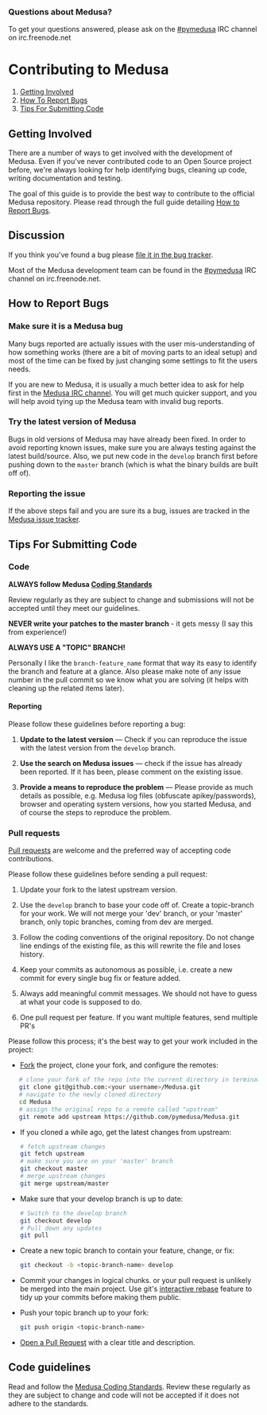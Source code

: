 ### Questions about Medusa?

To get your questions answered, please ask on the [#pymedusa](http://webchat.freenode.net/?channels=pymedusa) IRC channel on irc.freenode.net

# Contributing to Medusa

1. [Getting Involved](#getting-involved)
2. [How To Report Bugs](#how-to-report-bugs)
3. [Tips For Submitting Code](#tips-for-submitting-code)


## Getting Involved

There are a number of ways to get involved with the development of Medusa. Even if you've never contributed code to an Open Source project before, we're always looking for help identifying bugs, cleaning up code, writing documentation and testing.

The goal of this guide is to provide the best way to contribute to the official Medusa repository. Please read through the full guide detailing [How to Report Bugs](#how-to-report-bugs).

## Discussion

If you think you've found a bug please [file it in the bug tracker](#how-to-report-bugs).

Most of the Medusa development team can be found in the [#pymedusa](http://webchat.freenode.net/?channels=pymedusa) IRC channel on irc.freenode.net.


## How to Report Bugs

### Make sure it is a Medusa bug

Many bugs reported are actually issues with the user mis-understanding of how something works (there are a bit of moving parts to an ideal setup) and most of the time can be fixed by just changing some settings to fit the users needs.

If you are new to Medusa, it is usually a much better idea to ask for help first in the [Medusa IRC channel](http://webchat.freenode.net/?channels=pymedusa). You will get much quicker support, and you will help avoid tying up the Medusa team with invalid bug reports.

### Try the latest version of Medusa

Bugs in old versions of Medusa may have already been fixed. In order to avoid reporting known issues, make sure you are always testing against the latest build/source. Also, we put new code in the `develop` branch first before pushing down to the `master` branch (which is what the binary builds are built off of).

### Reporting the issue

If the above steps fail and you are sure its a bug, issues are tracked in the [Medusa issue tracker](https://github.com/pymedusa/Medusa).

## Tips For Submitting Code


### Code

**ALWAYS follow Medusa [Coding Standards](https://github.com/pymedusa/Medusa/wiki/Medusa-Coding-Standards)**

Review regularly as they are subject to change and submissions will not be accepted until they meet our guidelines.

**NEVER write your patches to the master branch** - it gets messy (I say this from experience!)

**ALWAYS USE A "TOPIC" BRANCH!**

Personally I like the `branch-feature_name` format that way its easy to identify the branch and feature at a glance. Also please make note of any issue number in the pull commit so we know what you are solving (it helps with cleaning up the related items later).

#### Reporting
Please follow these guidelines before reporting a bug:

1. **Update to the latest version** &mdash; Check if you can reproduce the issue with the latest version from the `develop` branch.

2. **Use the search on Medusa issues** &mdash; check if the issue has already been reported. If it has been, please comment on the existing issue.

3. **Provide a means to reproduce the problem** &mdash; Please provide as much details as possible, e.g. Medusa log files (obfuscate apikey/passwords), browser and operating system versions, how you started Medusa, and of course the steps to reproduce the problem.


### Pull requests

[Pull requests](https://help.github.com/articles/using-pull-requests) are welcome and the preferred way of accepting code contributions.

Please follow these guidelines before sending a pull request:

1. Update your fork to the latest upstream version.

2. Use the `develop` branch to base your code off of. Create a topic-branch for your work. We will not merge your 'dev' branch, or your 'master' branch, only topic branches, coming from dev are merged.

3. Follow the coding conventions of the original repository. Do not change line endings of the existing file, as this will rewrite the file and loses history.

4. Keep your commits as autonomous as possible, i.e. create a new commit for every single bug fix or feature added.

5. Always add meaningful commit messages. We should not have to guess at what your code is supposed to do.

6. One pull request per feature. If you want multiple features, send multiple PR's

Please follow this process; it's the best way to get your work included in the project:

- [Fork](http://help.github.com/fork-a-repo/) the project, clone your fork,
   and configure the remotes:

```bash
   # clone your fork of the repo into the current directory in terminal
   git clone git@github.com:<your username>/Medusa.git
   # navigate to the newly cloned directory
   cd Medusa
   # assign the original repo to a remote called "upstream"
   git remote add upstream https://github.com/pymedusa/Medusa.git
   ```

- If you cloned a while ago, get the latest changes from upstream:

   ```bash
   # fetch upstream changes
   git fetch upstream
   # make sure you are on your 'master' branch
   git checkout master
   # merge upstream changes
   git merge upstream/master
   ```

- Make sure that your develop branch is up to date:

   ```bash
   # Switch to the develop branch
   git checkout develop
   # Pull down any updates
   git pull
   ```

- Create a new topic branch to contain your feature, change, or fix:

   ```bash
   git checkout -b <topic-branch-name> develop
   ```

- Commit your changes in logical chunks. or your pull request is unlikely
   be merged into the main project. Use git's
   [interactive rebase](https://help.github.com/articles/interactive-rebase)
   feature to tidy up your commits before making them public.

- Push your topic branch up to your fork:

   ```bash
   git push origin <topic-branch-name>
   ```

- [Open a Pull Request](https://help.github.com/articles/using-pull-requests) with a
    clear title and description.


## Code guidelines

Read and follow the [Medusa Coding Standards](https://github.com/pymedusa/Medusa/wiki/Medusa-Coding-Standards).  Review these regularly as they are subject to change and code will not be accepted if it does not adhere to the standards.
